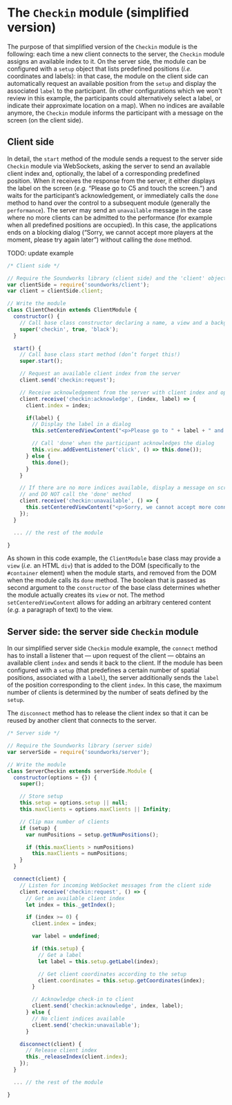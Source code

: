 # The `Checkin` module (simplified version)

The purpose of that simplified version of the `Checkin` module is the following: each time a new client connects to the server, the `Checkin` module assigns an available index to it. On the server side, the module can be configured with a `setup` object that lists predefined positions (*i.e.* coordinates and labels): in that case, the module on the client side can automatically request an available position from the `setup` and display the associated `label` to the participant. (In other configurations which we won't review in this example, the participants could alternatively select a label, or indicate their approximate location on a map). When no indices are available anymore, the `Checkin` module informs the participant with a message on the screen (on the client side).

## Client side

In detail, the `start` method of the module sends a request to the server side `Checkin` module via WebSockets, asking the server to send an available client index and, optionally, the label of a corresponding predefined position. When it receives the response from the server, it either displays the label on the screen (*e.g.* “Please go to C5 and touch the screen.”) and waits for the participant’s acknowledgement, or immediately calls the `done` method to hand over the control to a subsequent module (generally the `performance`). The server may send an `unavailable` message in the case where no more clients can be admitted to the performance (for example when all predefined positions are occupied). In this case, the applications ends on a blocking dialog (“Sorry, we cannot accept more players at the moment, please try again later”) without calling the `done` method.

TODO: update example
```javascript
/* Client side */

// Require the Soundworks library (client side) and the 'client' object
var clientSide = require('soundworks/client');
var client = clientSide.client;

// Write the module
class ClientCheckin extends ClientModule {
  constructor() {
    // Call base class constructor declaring a name, a view and a background color
    super('checkin', true, 'black');
  }

  start() {
    // Call base class start method (don’t forget this!)
    super.start();

    // Request an available client index from the server
    client.send('checkin:request');

    // Receive acknowledgement from the server with client index and optional label
    client.receive('checkin:acknowledge', (index, label) => {
      client.index = index;

      if(label) {
        // Display the label in a dialog
        this.setCenteredViewContent("<p>Please go to " + label + " and touch the screen.<p>");

        // Call 'done' when the participant acknowledges the dialog
        this.view.addEventListener('click', () => this.done());
      } else {
        this.done();
      }
    }

    // If there are no more indices available, display a message on screen
    // and DO NOT call the 'done' method
    client.receive('checkin:unavailable', () => {
      this.setCenteredViewContent("<p>Sorry, we cannot accept more connections at the moment, please try again later.</p>");
    });
  }

  ... // the rest of the module

}
```

As shown in this code example, the `ClientModule` base class may provide a `view` (*i.e.* an HTML `div`) that is added to the DOM (specifically to the `#container` element) when the module starts, and removed from the DOM when the module calls its `done` method. The boolean that is passed as second argument to the `constructor` of the base class determines whether the module actually creates its `view` or not.
The method `setCenteredViewContent` allows for adding an arbitrary centered content (*e.g.* a paragraph of text) to the view.

## Server side: the server side `Checkin` module

In our simplified server side `Checkin` module example, the `connect` method has to install a listener that — upon request of the client — obtains an available client `index` and sends it back to the client. If the module has been configured with a `setup` (that predefines a certain number of spatial positions, associated with a `label`), the server additionally sends the `label` of the position corresponding to the client `index`. In this case, the maximum number of clients is determined by the number of seats defined by the `setup`.

The `disconnect` method has to release the client index so that it can be reused by another client that connects to the server.

```javascript
/* Server side */

// Require the Soundworks library (server side)
var serverSide = require('soundworks/server');

// Write the module
class ServerCheckin extends serverSide.Module {
  constructor(options = {}) {
    super();

    // Store setup
    this.setup = options.setup || null;
    this.maxClients = options.maxClients || Infinity;

    // Clip max number of clients
    if (setup) {
      var numPositions = setup.getNumPositions();

      if (this.maxClients > numPositions)
        this.maxClients = numPositions;
    }
  }

  connect(client) {
    // Listen for incoming WebSocket messages from the client side
    client.receive('checkin:request', () => {
      // Get an available client index
      let index = this._getIndex();

      if (index >= 0) {
        client.index = index;

        var label = undefined;

        if (this.setup) {
          // Get a label
          let label = this.setup.getLabel(index);

          // Get client coordinates according to the setup
          client.coordinates = this.setup.getCoordinates(index);
        }

        // Acknowledge check-in to client
        client.send('checkin:acknowledge', index, label);
      } else {
        // No client indices available
        client.send('checkin:unavailable');
      }

    disconnect(client) {
      // Release client index
      this._releaseIndex(client.index);
    });
  }

  ... // the rest of the module

}
```
